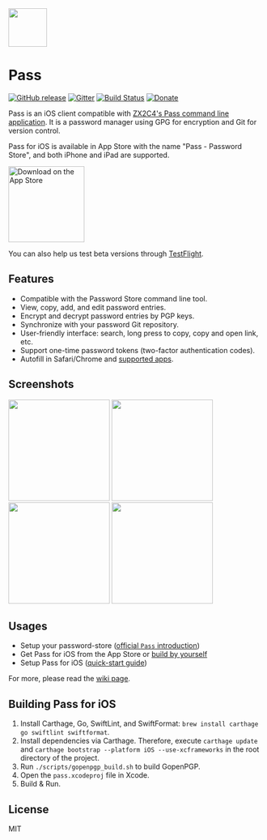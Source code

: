 <img src="icon/icon_round.png" width="76"/>

# Pass
[![GitHub release](https://img.shields.io/github/release/mssun/passforios.svg)](https://github.com/mssun/passforios/releases)
[![Gitter](https://img.shields.io/gitter/room/nwjs/nw.js.svg)](https://gitter.im/passforios/passforios)
[![Build Status](https://github.com/mssun/passforios/workflows/Deploying/badge.svg)](https://github.com/mssun/passforios/actions)
[![Donate](https://img.shields.io/badge/paypal-donate-blue.svg)](https://www.paypal.me/mssun)

Pass is an iOS client compatible with [ZX2C4's Pass command line application](http://www.passwordstore.org/).
It is a password manager using GPG for encryption and Git for version control.

Pass for iOS is available in App Store with the name "Pass - Password Store", and both iPhone and iPad are supported.

<p>
<a href="https://itunes.apple.com/us/app/pass-password-store/id1205820573?mt=8"><img alt="Download on the App Store" src="img/app_store_badge.svg" width="150"/></a>
</p>

You can also help us test beta versions through [TestFlight](https://testflight.apple.com/join/whK4zUFG).

## Features

- Compatible with the Password Store command line tool.
- View, copy, add, and edit password entries.
- Encrypt and decrypt password entries by PGP keys.
- Synchronize with your password Git repository.
- User-friendly interface: search, long press to copy, copy and open link, etc.
- Support one-time password tokens (two-factor authentication codes).
- Autofill in Safari/Chrome and [supported apps](https://github.com/agilebits/onepassword-app-extension).

## Screenshots

<p>
<img src="img/screenshot1.png" width="200"/>
<img src="img/screenshot2.png" width="200"/>
<img src="img/screenshot3.png" width="200"/>
<img src="img/screenshot4.png" width="200"/>
</p>

## Usages

- Setup your password-store ([official `Pass` introduction](https://www.passwordstore.org/))
- Get Pass for iOS from the App Store or [build by yourself](https://github.com/mssun/passforios/wiki/Building-Pass-for-iOS)
- Setup Pass for iOS ([quick-start guide](https://github.com/mssun/passforios/wiki#quick-start-guide-for-pass-for-ios))

For more, please read the [wiki page](https://github.com/mssun/passforios/wiki).

## Building Pass for iOS

1. Install Carthage, Go, SwiftLint, and SwiftFormat: `brew install carthage go swiftlint swiftformat`.
2. Install dependencies via Carthage. Therefore, execute `carthage update` and `carthage bootstrap --platform iOS --use-xcframeworks` in the root directory of the project.
3. Run `./scripts/gopenpgp_build.sh` to build GopenPGP.
5. Open the `pass.xcodeproj` file in Xcode.
6. Build & Run.

## License

MIT
